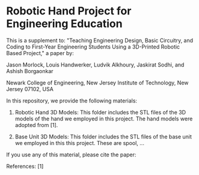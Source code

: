 # Robotic Hand Project for Engineering Education

This is a supplement to:
"Teaching Engineering Design, Basic Circuitry, and Coding to First-Year Engineering Students Using a 3D-Printed Robotic Based Project," a paper by:

Jason Morlock, Louis Handwerker, Ludvik Alkhoury, Jaskirat Sodhi, and Ashish Borgaonkar

Newark College of Engineering,
New Jersey Institute of Technology, New Jersey 07102, USA 

In this repository, we provide the following materials:

1. Robotic Hand 3D Models: This folder includes the STL files of the 3D models of the hand we employed in this project. The hand models were adopted from [1].


2. Base Unit 3D Models: This folder includes the STL files of the base unit we employed in this this project. These are spool, ...


If you use any of this material, please cite the paper: 


References:
[1] 
